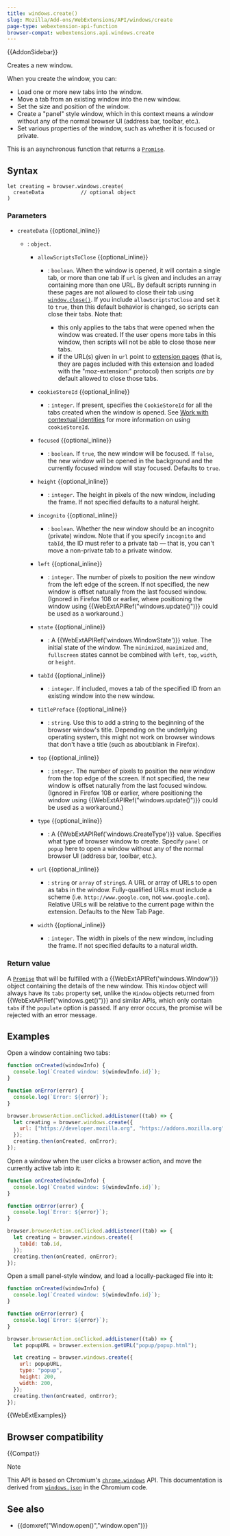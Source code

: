 ```yaml
---
title: windows.create()
slug: Mozilla/Add-ons/WebExtensions/API/windows/create
page-type: webextension-api-function
browser-compat: webextensions.api.windows.create
---
```


{{AddonSidebar}}

Creates a new window.

When you create the window, you can:

- Load one or more new tabs into the window.
- Move a tab from an existing window into the new window.
- Set the size and position of the window.
- Create a "panel" style window, which in this context means a window without any of the normal browser UI (address bar, toolbar, etc.).
- Set various properties of the window, such as whether it is focused or private.

This is an asynchronous function that returns a [`Promise`](/en-US/docs/Web/JavaScript/Reference/Global_Objects/Promise).

## Syntax

```js-nolint
let creating = browser.windows.create(
  createData            // optional object
)
```

### Parameters

- `createData` {{optional_inline}}

  - : `object`.

    - `allowScriptsToClose` {{optional_inline}}

      - : `boolean`. When the window is opened, it will contain a single tab, or more than one tab if `url` is given and includes an array containing more than one URL. By default scripts running in these pages are not allowed to close their tab using [`window.close()`](/en-US/docs/Web/API/Window/close). If you include `allowScriptsToClose` and set it to `true`, then this default behavior is changed, so scripts can close their tabs. Note that:

        - this only applies to the tabs that were opened when the window was created. If the user opens more tabs in this window, then scripts will not be able to close those new tabs.
        - if the URL(s) given in `url` point to [extension pages](/en-US/docs/Mozilla/Add-ons/WebExtensions/user_interface/Extension_pages) (that is, they are pages included with this extension and loaded with the "moz-extension:" protocol) then scripts _are_ by default allowed to close those tabs.

    - `cookieStoreId` {{optional_inline}}
      - : `integer`. If present, specifies the `CookieStoreId` for all the tabs created when the window is opened. See [Work with contextual identities](/en-US/docs/Mozilla/Add-ons/WebExtensions/Work_with_contextual_identities) for more information on using `cookieStoreId`.
    - `focused` {{optional_inline}}
      - : `boolean`. If `true`, the new window will be focused. If `false`, the new window will be opened in the background and the currently focused window will stay focused. Defaults to `true`.
    - `height` {{optional_inline}}
      - : `integer`. The height in pixels of the new window, including the frame. If not specified defaults to a natural height.
    - `incognito` {{optional_inline}}
      - : `boolean`. Whether the new window should be an incognito (private) window. Note that if you specify `incognito` and `tabId`, the ID must refer to a private tab — that is, you can't move a non-private tab to a private window.
    - `left` {{optional_inline}}
      - : `integer`. The number of pixels to position the new window from the left edge of the screen. If not specified, the new window is offset naturally from the last focused window. (Ignored in Firefox 108 or earlier, where positioning the window using {{WebExtAPIRef("windows.update()")}} could be used as a workaround.)
    - `state` {{optional_inline}}
      - : A {{WebExtAPIRef('windows.WindowState')}} value. The initial state of the window. The `minimized`, `maximized` and, `fullscreen` states cannot be combined with `left`, `top`, `width`, or `height`.
    - `tabId` {{optional_inline}}
      - : `integer`. If included, moves a tab of the specified ID from an existing window into the new window.
    - `titlePreface` {{optional_inline}}
      - : `string`. Use this to add a string to the beginning of the browser window's title. Depending on the underlying operating system, this might not work on browser windows that don't have a title (such as about:blank in Firefox).
    - `top` {{optional_inline}}
      - : `integer`. The number of pixels to position the new window from the top edge of the screen. If not specified, the new window is offset naturally from the last focused window. (Ignored in Firefox 108 or earlier, where positioning the window using {{WebExtAPIRef("windows.update()")}} could be used as a workaround.)
    - `type` {{optional_inline}}
      - : A {{WebExtAPIRef('windows.CreateType')}} value. Specifies what type of browser window to create. Specify `panel` or `popup` here to open a window without any of the normal browser UI (address bar, toolbar, etc.).
    - `url` {{optional_inline}}
      - : `string` or `array` of `string`s. A URL or array of URLs to open as tabs in the window. Fully-qualified URLs must include a scheme (i.e. `http://www.google.com`, not `www.google.com`). Relative URLs will be relative to the current page within the extension. Defaults to the New Tab Page.
    - `width` {{optional_inline}}
      - : `integer`. The width in pixels of the new window, including the frame. If not specified defaults to a natural width.

### Return value

A [`Promise`](/en-US/docs/Web/JavaScript/Reference/Global_Objects/Promise) that will be fulfilled with a {{WebExtAPIRef('windows.Window')}} object containing the details of the new window. This `Window` object will always have its `tabs` property set, unlike the `Window` objects returned from {{WebExtAPIRef("windows.get()")}} and similar APIs, which only contain `tabs` if the `populate` option is passed. If any error occurs, the promise will be rejected with an error message.

## Examples

Open a window containing two tabs:

```js
function onCreated(windowInfo) {
  console.log(`Created window: ${windowInfo.id}`);
}

function onError(error) {
  console.log(`Error: ${error}`);
}

browser.browserAction.onClicked.addListener((tab) => {
  let creating = browser.windows.create({
    url: ["https://developer.mozilla.org", "https://addons.mozilla.org"],
  });
  creating.then(onCreated, onError);
});
```

Open a window when the user clicks a browser action, and move the currently active tab into it:

```js
function onCreated(windowInfo) {
  console.log(`Created window: ${windowInfo.id}`);
}

function onError(error) {
  console.log(`Error: ${error}`);
}

browser.browserAction.onClicked.addListener((tab) => {
  let creating = browser.windows.create({
    tabId: tab.id,
  });
  creating.then(onCreated, onError);
});
```

Open a small panel-style window, and load a locally-packaged file into it:

```js
function onCreated(windowInfo) {
  console.log(`Created window: ${windowInfo.id}`);
}

function onError(error) {
  console.log(`Error: ${error}`);
}

browser.browserAction.onClicked.addListener((tab) => {
  let popupURL = browser.extension.getURL("popup/popup.html");

  let creating = browser.windows.create({
    url: popupURL,
    type: "popup",
    height: 200,
    width: 200,
  });
  creating.then(onCreated, onError);
});
```

{{WebExtExamples}}

## Browser compatibility

{{Compat}}

> [!NOTE]
> This API is based on Chromium's [`chrome.windows`](https://developer.chrome.com/docs/extensions/reference/api/windows#method-create) API. This documentation is derived from [`windows.json`](https://chromium.googlesource.com/chromium/src/+/master/chrome/common/extensions/api/windows.json) in the Chromium code.

<!--
// Copyright 2015 The Chromium Authors. All rights reserved.
//
// Redistribution and use in source and binary forms, with or without
// modification, are permitted provided that the following conditions are
// met:
//
//    * Redistributions of source code must retain the above copyright
// notice, this list of conditions and the following disclaimer.
//    * Redistributions in binary form must reproduce the above
// copyright notice, this list of conditions and the following disclaimer
// in the documentation and/or other materials provided with the
// distribution.
//    * Neither the name of Google Inc. nor the names of its
// contributors may be used to endorse or promote products derived from
// this software without specific prior written permission.
//
// THIS SOFTWARE IS PROVIDED BY THE COPYRIGHT HOLDERS AND CONTRIBUTORS
// "AS IS" AND ANY EXPRESS OR IMPLIED WARRANTIES, INCLUDING, BUT NOT
// LIMITED TO, THE IMPLIED WARRANTIES OF MERCHANTABILITY AND FITNESS FOR
// A PARTICULAR PURPOSE ARE DISCLAIMED. IN NO EVENT SHALL THE COPYRIGHT
// OWNER OR CONTRIBUTORS BE LIABLE FOR ANY DIRECT, INDIRECT, INCIDENTAL,
// SPECIAL, EXEMPLARY, OR CONSEQUENTIAL DAMAGES (INCLUDING, BUT NOT
// LIMITED TO, PROCUREMENT OF SUBSTITUTE GOODS OR SERVICES; LOSS OF USE,
// DATA, OR PROFITS; OR BUSINESS INTERRUPTION) HOWEVER CAUSED AND ON ANY
// THEORY OF LIABILITY, WHETHER IN CONTRACT, STRICT LIABILITY, OR TORT
// (INCLUDING NEGLIGENCE OR OTHERWISE) ARISING IN ANY WAY OUT OF THE USE
// OF THIS SOFTWARE, EVEN IF ADVISED OF THE POSSIBILITY OF SUCH DAMAGE.
-->

## See also

- {{domxref("Window.open()","window.open")}}
